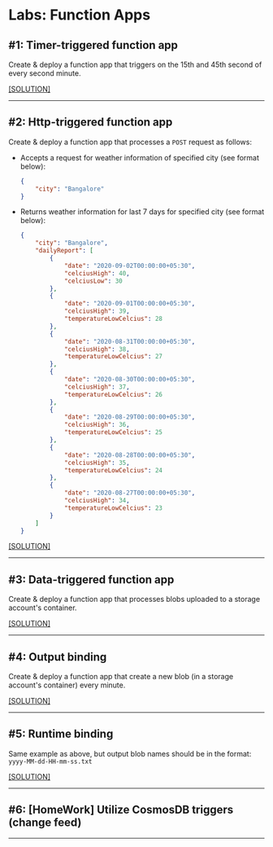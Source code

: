 # Labs: Function Apps

## #1: Timer-triggered function app

Create & deploy a function app that triggers on the 15th and 45th second of every second minute.

[[SOLUTION]](../code-samples/function-app-mixed/TimerTriggerFunction.cs)

-----

## #2: Http-triggered function app

Create & deploy a function app that processes a `POST` request as follows:

* Accepts a request for weather information of specified city (see format below):

    ```json
    {
        "city": "Bangalore"
    }
    ```

* Returns weather information for last 7 days for specified city (see format below):

    ```json
    {
        "city": "Bangalore",
        "dailyReport": [
            {
                "date": "2020-09-02T00:00:00+05:30",
                "celciusHigh": 40,
                "celciusLow": 30
            },
            {
                "date": "2020-09-01T00:00:00+05:30",
                "celciusHigh": 39,
                "temperatureLowCelcius": 28
            },
            {
                "date": "2020-08-31T00:00:00+05:30",
                "celciusHigh": 38,
                "temperatureLowCelcius": 27
            },
            {
                "date": "2020-08-30T00:00:00+05:30",
                "celciusHigh": 37,
                "temperatureLowCelcius": 26
            },
            {
                "date": "2020-08-29T00:00:00+05:30",
                "celciusHigh": 36,
                "temperatureLowCelcius": 25
            },
            {
                "date": "2020-08-28T00:00:00+05:30",
                "celciusHigh": 35,
                "temperatureLowCelcius": 24
            },
            {
                "date": "2020-08-27T00:00:00+05:30",
                "celciusHigh": 34,
                "temperatureLowCelcius": 23
            }
        ]
    }
    ```

[[SOLUTION]](../code-samples/function-app-mixed/HttpTriggerFunctionAdv.cs)

-----

## #3: Data-triggered function app

Create & deploy a function app that processes blobs uploaded to a storage account's container.

[[SOLUTION]](../code-samples/function-app-mixed/BlobTriggerFunction.cs)

-----

## #4: Output binding

Create & deploy a function app that create a new blob (in a storage account's container) every minute.

[[SOLUTION]](../code-samples/function-app-mixed/BlobOutputFunction.cs)

-----

## #5: Runtime binding

Same example as above, but output blob names should be in the format: `yyyy-MM-dd-HH-mm-ss.txt`

[[SOLUTION]](../code-samples/function-app-mixed/BlobRuntimeBindingFunction.cs)

-----

## #6: [HomeWork] Utilize CosmosDB triggers (change feed)

-----
